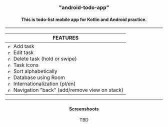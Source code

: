 <h3 align="center">"android-todo-app"</h3>

<h4 align="center">This is todo-list mobile app for Kotlin and Android practice.</h4>

---
<div align="center">

| FEATURES |
| ------------- |
| <img src="https://github.com/p-wel/allegro-con-brio/assets/75095360/f1c17213-8b54-426b-bac2-2bde5cb48950" alt="check" width="14" height="14"/> Add task <br> <img src="https://github.com/p-wel/allegro-con-brio/assets/75095360/f1c17213-8b54-426b-bac2-2bde5cb48950" alt="check" width="14" height="14"/> Edit task <br> <img src="https://github.com/p-wel/allegro-con-brio/assets/75095360/f1c17213-8b54-426b-bac2-2bde5cb48950" alt="check" width="14" height="14"/> Delete task (hold or swipe) <br> <img src="https://github.com/p-wel/allegro-con-brio/assets/75095360/f1c17213-8b54-426b-bac2-2bde5cb48950" alt="check" width="14" height="14"/> Task icons <br> <img src="https://github.com/p-wel/allegro-con-brio/assets/75095360/f1c17213-8b54-426b-bac2-2bde5cb48950" alt="check" width="14" height="14"/> Sort alphabetically <br> <img src="https://github.com/p-wel/allegro-con-brio/assets/75095360/f1c17213-8b54-426b-bac2-2bde5cb48950" alt="check" width="14" height="14"/> Database using Room <br> <img src="https://github.com/p-wel/allegro-con-brio/assets/75095360/f1c17213-8b54-426b-bac2-2bde5cb48950" alt="check" width="14" height="14"/> Internationalization (pl/en) <br> <img src="https://github.com/p-wel/allegro-con-brio/assets/75095360/f1c17213-8b54-426b-bac2-2bde5cb48950" alt="check" width="14" height="14"/> Navigation "back" (add/remove view on stack) |
</div>

---
<h4 align="center">Screenshoots</h4>

<div align="center"> 
  TBD
<!---
  <img src="TBD" alt="screen1" width="920  " height="600"/> </div>
